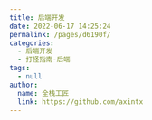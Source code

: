 ```yaml
---
title: 后端开发
date: 2022-06-17 14:25:24
permalink: /pages/d6190f/
categories: 
  - 后端开发
  - 打怪指南-后端
tags: 
  - null
author: 
  name: 全栈工匠
  link: https://github.com/axintx
---
```

